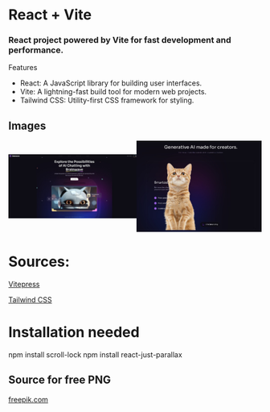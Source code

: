 # React + Vite

<h3> React project powered by Vite for fast development and performance. </h3>

Features
- React: A JavaScript library for building user interfaces.
- Vite: A lightning-fast build tool for modern web projects.
- Tailwind CSS: Utility-first CSS framework for styling.

## Images

<div style="display: flex; justify-content: center; align-items: center;">
    <a href="github_images/img1.jpg" target="_blank">
        <img src="github_images/img1.jpg" alt="Screenshot 1" style="margin-right: 10px;" />
    </a>
    <a href="github_images/img2.jpg" target="_blank">
        <img src="github_images/img2.jpg" alt="Screenshot 2" />
    </a>
</div>


# Sources:

<a href="https://vitepress.dev" target="_blank">Vitepress</a>

<a href="https://tailwindcss.com" target="_blank">Tailwind CSS</a>

# Installation needed

npm install scroll-lock
npm install react-just-parallax

## Source for free PNG

<a href="https://www.freepik.com" target="_blank">freepik.com</a>
